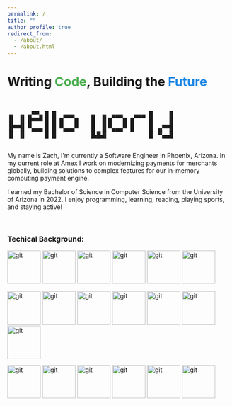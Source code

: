 ```yaml
---
permalink: /
title: ""
author_profile: true
redirect_from: 
  - /about/
  - /about.html
---
```

<style>
pre {
    line-height: 110%
}
</style>

<title>Zachary Florez</title>

<h1>Writing <span style="color: #4CAF50;">Code</span>, Building the <span style="color: #1E88E5;">Future</span></h1>

<pre>


▗▖ ▗▖▗▞▀▚▖█ █  ▄▄▄    ▗▖ ▗▖ ▄▄▄   ▄▄▄ █    ▐▌
▐▌ ▐▌▐▛▀▀▘█ █ █   █   ▐▌ ▐▌█   █ █    █    ▐▌
▐▛▀▜▌▝▚▄▄▖█ █ ▀▄▄▄▀   ▐▌ ▐▌▀▄▄▄▀ █    █ ▗▞▀▜▌
▐▌ ▐▌     █ █         ▐▙█▟▌           █ ▝▚▄▟▌
                                              
</pre>
                                                     
My name is Zach, I'm currently a Software Engineer in Phoenix, Arizona. In my current role at Amex I work on modernizing payments for merchants globally, building solutions to complex features for our in-memory computing payment engine.


I earned my Bachelor of Science in Computer Science from the University of Arizona in 2022. I enjoy programming, learning, reading, playing sports, and staying active!

<br>


<h3>Techical Background:</h3>

<img title="git" alt="git" width="75" src="https://raw.githubusercontent.com/marwin1991/profile-technology-icons/refs/heads/main/icons/java.png"> <img title="git" alt="git" width="75" src="https://raw.githubusercontent.com/marwin1991/profile-technology-icons/refs/heads/main/icons/python.png"> <img title="git" alt="git" width="75" src="https://raw.githubusercontent.com/marwin1991/profile-technology-icons/refs/heads/main/icons/javascript.png"> <img title="git" alt="git" width="75" src="https://raw.githubusercontent.com/marwin1991/profile-technology-icons/refs/heads/main/icons/spring.png"> <img title="git" alt="git" width="75" src="https://raw.githubusercontent.com/marwin1991/profile-technology-icons/refs/heads/main/icons/django.png"> <img title="git" alt="git" width="75" src="https://raw.githubusercontent.com/marwin1991/profile-technology-icons/refs/heads/main/icons/react.png">


<img title="git" alt="git" width="75" src="https://raw.githubusercontent.com/marwin1991/profile-technology-icons/refs/heads/main/icons/maven.png"> <img title="git" alt="git" width="75" src="https://raw.githubusercontent.com/marwin1991/profile-technology-icons/refs/heads/main/icons/apache_camel.png"> <img title="git" alt="git" width="75" src="https://raw.githubusercontent.com/marwin1991/profile-technology-icons/refs/heads/main/icons/apache_spark.png"> <img title="git" alt="git" width="75" src="https://raw.githubusercontent.com/marwin1991/profile-technology-icons/refs/heads/main/icons/kafka.png"> <img title="git" alt="git" width="75" src="https://raw.githubusercontent.com/marwin1991/profile-technology-icons/refs/heads/main/icons/spring_boot.png"> <img title="git" alt="git" width="75" src="https://raw.githubusercontent.com/marwin1991/profile-technology-icons/refs/heads/main/icons/cassandra.png"> <img title="git" alt="git" width="75" src="https://raw.githubusercontent.com/marwin1991/profile-technology-icons/refs/heads/main/icons/postgresql.png">

<img title="git" alt="git" width="75" src="https://raw.githubusercontent.com/marwin1991/profile-technology-icons/refs/heads/main/icons/docker.png"> <img title="git" alt="git" width="75" src="https://raw.githubusercontent.com/marwin1991/profile-technology-icons/refs/heads/main/icons/jenkins.png"> <img title="git" alt="git" width="75" src="https://raw.githubusercontent.com/marwin1991/profile-technology-icons/refs/heads/main/icons/postman.png"> <img title="git" alt="git" width="75" src="https://raw.githubusercontent.com/marwin1991/profile-technology-icons/refs/heads/main/icons/git.png">  <img title="git" alt="git" width="75" src="https://raw.githubusercontent.com/marwin1991/profile-technology-icons/refs/heads/main/icons/github.png"> <img title="git" alt="git" width="75" src="https://raw.githubusercontent.com/marwin1991/profile-technology-icons/refs/heads/main/icons/gitlab.png">

